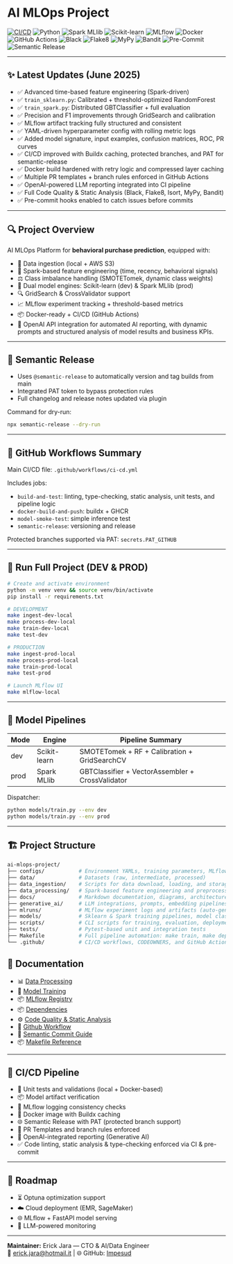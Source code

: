 # AI MLOps Project

[![CI/CD](https://github.com/Impesud/ai-mlops-project/actions/workflows/ci-cd.yml/badge.svg)](https://github.com/Impesud/ai-mlops-project/actions/workflows/ci-cd.yml)
![Python](https://img.shields.io/badge/Python-3.11-blue?logo=python)
![Spark MLlib](https://img.shields.io/badge/Spark-MLlib-orange?logo=apache-spark)
![Scikit-learn](https://img.shields.io/badge/Scikit--Learn-ML-yellow?logo=scikit-learn)
![MLflow](https://img.shields.io/badge/MLflow-Tracking-blueviolet?logo=mlflow)
![Docker](https://img.shields.io/badge/Docker-Container-lightblue?logo=docker)
![GitHub Actions](https://img.shields.io/badge/GitHub%20Actions-CI%2FCD-black?logo=github-actions)
![Black](https://img.shields.io/badge/Black-Formatter-black?logo=python)
![Flake8](https://img.shields.io/badge/Flake8-Linter-red?logo=python)
![MyPy](https://img.shields.io/badge/MyPy-Type_Checking-informational?logo=python)
![Bandit](https://img.shields.io/badge/Bandit-Security-lightcoral?logo=python)
![Pre-Commit](https://img.shields.io/badge/Pre--Commit-Hooks-critical?logo=pre-commit)
![Semantic Release](https://img.shields.io/badge/Semantic--Release-Automation-success?logo=semantic-release)

---

## ✨ Latest Updates (June 2025)

- ✅ Advanced time-based feature engineering (Spark-driven)
- ✅ `train_sklearn.py`: Calibrated + threshold-optimized RandomForest
- ✅ `train_spark.py`: Distributed GBTClassifier + full evaluation
- ✅ Precision and F1 improvements through GridSearch and calibration
- ✅ MLflow artifact tracking fully structured and consistent
- ✅ YAML-driven hyperparameter config with rolling metric logs
- ✅ Added model signature, input examples, confusion matrices, ROC, PR curves
- ✅ CI/CD improved with Buildx caching, protected branches, and PAT for semantic-release
- ✅ Docker build hardened with retry logic and compressed layer caching
- ✅ Multiple PR templates + branch rules enforced in GitHub Actions
- ✅ OpenAI-powered LLM reporting integrated into CI pipeline
- ✅ Full Code Quality & Static Analysis (Black, Flake8, Isort, MyPy, Bandit)
- ✅ Pre-commit hooks enabled to catch issues before commits

---

## 🔍 Project Overview

AI MLOps Platform for **behavioral purchase prediction**, equipped with:

- 🚚 Data ingestion (local + AWS S3)
- 🔀 Spark-based feature engineering (time, recency, behavioral signals)
- ⚖️ Class imbalance handling (SMOTETomek, dynamic class weights)
- 🧠 Dual model engines: Scikit-learn (dev) & Spark MLlib (prod)
- 🔍 GridSearch & CrossValidator support
- 📈 MLflow experiment tracking + threshold-based metrics
- 📦 Docker-ready + CI/CD (GitHub Actions)
- 🤖 OpenAI API integration for automated AI reporting, with dynamic prompts and structured analysis of model results and business KPIs.

---

## 📃 Semantic Release

- Uses `@semantic-release` to automatically version and tag builds from main
- Integrated PAT token to bypass protection rules
- Full changelog and release notes updated via plugin

Command for dry-run:

```bash
npx semantic-release --dry-run
```

---

## 🔢 GitHub Workflows Summary

Main CI/CD file: `.github/workflows/ci-cd.yml`

Includes jobs:

- `build-and-test`: linting, type-checking, static analysis, unit tests, and pipeline logic
- `docker-build-and-push`: buildx + GHCR
- `model-smoke-test`: simple inference test
- `semantic-release`: versioning and release

Protected branches supported via PAT: `secrets.PAT_GITHUB`

---

## 🔹 Run Full Project (DEV & PROD)

```bash
# Create and activate environment
python -m venv venv && source venv/bin/activate
pip install -r requirements.txt

# DEVELOPMENT
make ingest-dev-local
make process-dev-local
make train-dev-local
make test-dev

# PRODUCTION
make ingest-prod-local
make process-prod-local
make train-prod-local
make test-prod

# Launch MLflow UI
make mlflow-local
```

---

## 🔢 Model Pipelines

| Mode | Engine       | Pipeline Summary                                 |
| ---- | ------------ | ------------------------------------------------ |
| dev  | Scikit-learn | SMOTETomek + RF + Calibration + GridSearchCV     |
| prod | Spark MLlib  | GBTClassifier + VectorAssembler + CrossValidator |

Dispatcher:

```bash
python models/train.py --env dev
python models/train.py --env prod
```

---

## 🏗️ Project Structure

```bash
ai-mlops-project/
├── configs/           # Environment YAMLs, training parameters, MLflow config
├── data/              # Datasets (raw, intermediate, processed) 
├── data_ingestion/    # Scripts for data download, loading, and storage
├── data_processing/   # Spark-based feature engineering and preprocessing pipelines
├── docs/              # Markdown documentation, diagrams, architecture notes
├── generative_ai/     # LLM integrations, prompts, embedding pipelines, NLP tools
├── mlruns/            # MLflow experiment logs and artifacts (auto-generated)
├── models/            # Sklearn & Spark training pipelines, model classes, training logic
├── scripts/           # CLI scripts for training, evaluation, deployment
├── tests/             # Pytest-based unit and integration tests
├── Makefile           # Full pipeline automation: make train, make deploy, make test, etc.
└── .github/           # CI/CD workflows, CODEOWNERS, and GitHub Actions
```

## 📘️ Documentation

- 📊 [Data Processing](./docs/data_processing.md)
- 🔧 [Model Training](./docs/models.md)
- 📦 [MLflow Registry](./docs/mlflow_registry.md)
- 📦 [Dependencies](./docs/dependencies.md)
- ⚙️ [Code Quality & Static Analysis](./docs/code-quality.md)
- 🧪 [Github Workflow](./docs/github-workflow.md)
- 🧩 [Semantic Commit Guide](./docs/semantic-commit-guide.md)
- 📦 [Makefile Reference](./Makefile)

---

## 🔄 CI/CD Pipeline

- 🧪 Unit tests and validations (local + Docker-based)
- 📦 Model artifact verification
- 🔀 MLflow logging consistency checks
- 🐳 Docker image with Buildx caching
- 🌐 Semantic Release with PAT (protected branch support)
- 📌 PR Templates and branch rules enforced
- 🤖 OpenAI-integrated reporting (Generative AI)
- ✅ Code linting, static analysis & type-checking enforced via CI & pre-commit

---

## 🔮 Roadmap

- ⏳ Optuna optimization support
- ☁️ Cloud deployment (EMR, SageMaker)
- 🌐 MLflow + FastAPI model serving
- 🤖 LLM-powered monitoring

---

**Maintainer:** Erick Jara — CTO & AI/Data Engineer\
📧 [erick.jara@hotmail.it](mailto\:erick.jara@hotmail.it) | 🌐 GitHub: [Impesud](https://github.com/Impesud)




